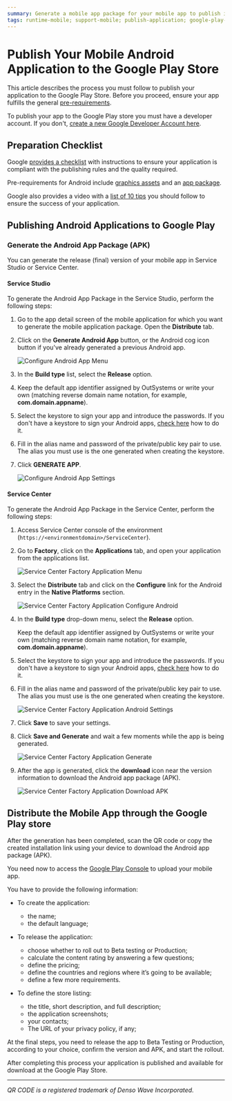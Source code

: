 ```yaml
---
summary: Generate a mobile app package for your mobile app to publish in the Google Play Store. 
tags: runtime-mobile; support-mobile; publish-application; google-play-store; android-app
---
```


# Publish Your Mobile Android Application to the Google Play Store

This article describes the process you must follow to publish your application to the Google Play Store. Before you proceed, ensure your app fulfills the general [pre-requirements](publish-app-stores.md).

To publish your app to the Google Play store you must have a developer account. If you don't, [create a new Google Developer Account here](https://developer.android.com/distribute/googleplay/start.html).

## Preparation Checklist

Google [provides a checklist](https://developer.android.com/distribute/best-practices/launch/launch-checklist) with instructions to ensure your application is compliant with the publishing rules and the quality required.

Pre-requirements for Android include [graphics assets](https://developer.android.com/distribute/best-practices/launch/store-listing.html#best-practices) and an [app package](https://support.google.com/googleplay/android-developer/answer/113469?hl=en).

Google also provides a video with a [list of 10 tips](https://www.youtube.com/watch?v=psu3pPdfYSM) you should  follow to ensure the success of your application.

## Publishing Android Applications to Google Play

### Generate the Android App Package (APK)

You can generate the release (final) version of your mobile app in Service Studio or Service Center.

#### Service Studio

To generate the Android App Package in the Service Studio, perform the following steps:

1. Go to the app detail screen of the mobile application for which you want to generate the mobile application package. Open the **Distribute** tab.

1. Click on the **Generate Android App** button, or the Android cog icon button if you've already generated a previous Android app.

    ![Configure Android App Menu](images/ss-native-platforms-tab-android2.png)

1. In the **Build type** list, select the **Release** option.

1. Keep the default app identifier assigned by OutSystems or write your own (matching reverse domain name notation, for example, **com.domain.appname**).

1. Select the keystore to sign your app and introduce the passwords. If you don't have a keystore to sign your Android apps, [check here](more-information.md#For_Android) how to do it.

1. Fill in the alias name and password of the private/public key pair to use. The alias you must use is the one generated when creating the keystore.

1. Click **GENERATE APP**.

    ![Configure Android App Settings](images/ss-native_platforms-configure-android-app.png)    

#### Service Center

 To generate the Android App Package in the Service Center, perform the following steps:

1. Access Service Center console of the environment (`https://<environmentdomain>/ServiceCenter`).

1. Go to **Factory**, click on the **Applications** tab, and open your application from the applications list.

    ![Service Center Factory Application Menu](images/outsystems-service-center-factory-applications-menu.png)

1. Select the **Distribute** tab and click on the **Configure** link for the Android entry in the **Native Platforms** section.

    ![Service Center Factory Application Configure Android](images/outsystems-service-center-factory-native-platform-tab-android.png?width=500)

1. In the **Build type** drop-down menu, select the **Release** option.

    Keep the default app identifier assigned by OutSystems or write your own (matching reverse domain name notation, for example, **com.domain.appname**).

1. Select the keystore to sign your app and introduce the passwords. If you don't have a keystore to sign your Android apps, [check here](more-information.md#For_Android) how to do it.

1. Fill in the alias name and password of the private/public key pair to use. The alias you must use is the one generated when creating the keystore.

    ![Service Center Factory Application Android Settings](images/sc-configure-android-settings.png?width=500)

1. Click **Save** to save your settings.

1. Click **Save and Generate** and wait a few moments while the app is being generated.

    ![Service Center Factory Application Generate](images/sc-select-mabs-version.png)

1. After the app is generated, click the **download** icon near the version information to download the Android app package (APK).

    ![Service Center Factory Application Download APK](images/outsystems-service-center-factory-native-platform-download-android.png)

## Distribute the Mobile App through the Google Play store

After the generation has been completed, scan the QR code or copy the created installation link using your device to download the Android app package (APK).

You need now to access the [Google Play Console](https://play.google.com/apps/publish) to upload your mobile app.

You have to provide the following information: 

* To create the application:
    * the name;
    * the default language;

* To release the application:
    * choose whether to roll out to Beta testing or Production;
    * calculate the content rating by answering a few questions;
    * define the pricing;
    * define the countries and regions where it’s going to be available;
    * define a few more requirements.

* To define the store listing:
    * the title, short description, and full description;
    * the application screenshots;
    * your contacts;
    * The URL of your privacy policy, if any;

At the final steps, you need to release the app to Beta Testing or Production, according to your choice, confirm the version and APK, and start the rollout.

After completing this process your application is published and available for download at the Google Play Store.

______________________________________________________________
_QR CODE is a registered trademark of Denso Wave Incorporated._
